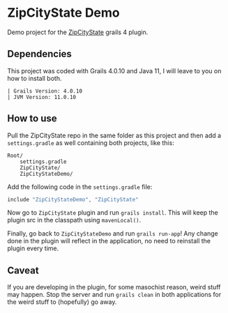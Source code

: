 # ZipCityState Demo

Demo project for the [ZipCityState](https://github.com/yvdlima/ZipCityState) grails 4 plugin.

## Dependencies

This project was coded with Grails 4.0.10 and Java 11, I will leave to you on how to install both.

```text
| Grails Version: 4.0.10
| JVM Version: 11.0.10
```

## How to use

Pull the ZipCityState repo in the same folder as this project and then add a `settings.gradle` as well containing both projects, like this:

```text
Root/
    settings.gradle
    ZipCityState/
    ZipCityStateDemo/
```

Add the following code in the `settings.gradle` file:

```groovy
include "ZipCityStateDemo", "ZipCityState"
```

Now go to `ZipCityState` plugin and run `grails install`. This will keep the plugin src in the classpath using `mavenLocal()`.

Finally, go back to `ZipCityStateDemo` and run `grails run-app`! Any change done in the plugin will reflect in the application, no need to reinstall the plugin every time.

## Caveat

If you are developing in the plugin, for some masochist reason, weird stuff may happen. Stop the server and run `grails clean` in both applications for the weird stuff to (hopefully) go away.

